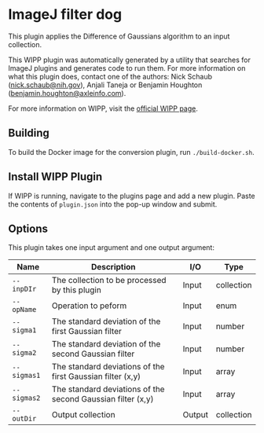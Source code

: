 # ImageJ filter dog

This plugin applies the Difference of Gaussians algorithm to an input collection.

This WIPP plugin was automatically generated by a utility that searches for
ImageJ plugins and generates code to run them. For more information on what this
plugin does, contact one of the authors: Nick Schaub (nick.schaub@nih.gov), 
Anjali Taneja or Benjamin Houghton (benjamin.houghton@axleinfo.com).

For more information on WIPP, visit the [official WIPP page](https://isg.nist.gov/deepzoomweb/software/wipp).

## Building

To build the Docker image for the conversion plugin, run
`./build-docker.sh`.

## Install WIPP Plugin

If WIPP is running, navigate to the plugins page and add a new plugin.
Paste the contents of `plugin.json` into the pop-up window and submit.

## Options

This plugin takes one input argument and one output argument:

| Name          | Description             | I/O    | Type   |
|---------------|-------------------------|--------|--------|
| `--inpDIr` | The collection to be processed by this plugin | Input | collection |
| `--opName` | Operation to peform | Input | enum |
| `--sigma1` | The standard deviation of the first Gaussian filter | Input | number |
| `--sigma2` | The standard deviation of the second Gaussian filter | Input | number |
| `--sigmas1` | The standard deviations of the first Gaussian filter (x,y) | Input | array |
| `--sigmas2` | The standard deviations of the second Gaussian filter (x,y) | Input | array |
| `--outDir` | Output collection | Output | collection |


